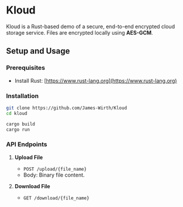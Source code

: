 # Kloud

Kloud is a Rust-based demo of a secure, end-to-end encrypted cloud storage service. Files are encrypted locally using **AES-GCM**.

## Setup and Usage

### Prerequisites
- Install Rust: [https://www.rust-lang.org](https://www.rust-lang.org)

### Installation
```bash
git clone https://github.com/James-Wirth/Kloud
cd kloud

cargo build
cargo run
```

### API Endpoints

1. **Upload File**
   - `POST /upload/{file_name}`
   - Body: Binary file content.

2. **Download File**
   - `GET /download/{file_name}`
